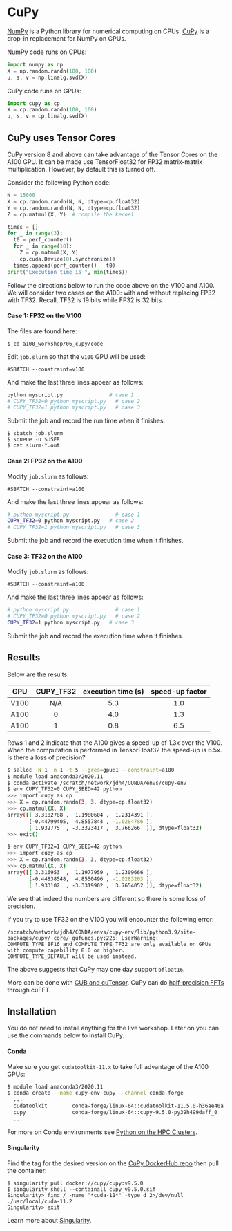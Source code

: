# CuPy

[NumPy](https://numpy.org) is a Python library for numerical computing on CPUs. [CuPy](https://cupy.dev) is a drop-in replacement for NumPy on GPUs.

NumPy code runs on CPUs:

```python
import numpy as np
X = np.random.randn(100, 100)
u, s, v = np.linalg.svd(X)
```

CuPy code runs on GPUs:

```python
import cupy as cp
X = cp.random.randn(100, 100)
u, s, v = cp.linalg.svd(X)
```

## CuPy uses Tensor Cores

CuPy version 8 and above can take advantage of the Tensor Cores on the A100 GPU. It can be made use TensorFloat32 for FP32 matrix-matrix multiplication. However, by default this is turned off.

Consider the following Python code:

```python
N = 15000
X = cp.random.randn(N, N, dtype=cp.float32)
Y = cp.random.randn(N, N, dtype=cp.float32)
Z = cp.matmul(X, Y)  # compile the kernel

times = []
for _ in range(3):
  t0 = perf_counter()
  for _ in range(10):
    Z = cp.matmul(X, Y)
    cp.cuda.Device(0).synchronize()
  times.append(perf_counter() - t0)
print("Execution time is ", min(times))
```

Follow the directions below to run the code above on the V100 and A100. We will consider two cases on the A100: with and without replacing FP32 with TF32. Recall, TF32 is 19 bits while FP32 is 32 bits.

#### Case 1: FP32 on the V100

The files are found here:

```
$ cd a100_workshop/06_cupy/code
```

Edit `job.slurm` so that the `v100` GPU will be used:

```
#SBATCH --constraint=v100
```

And make the last three lines appear as follows:

```bash
python myscript.py               # case 1
# CUPY_TF32=0 python myscript.py   # case 2
# CUPY_TF32=1 python myscript.py   # case 3
```

Submit the job and record the run time when it finishes:

```
$ sbatch job.slurm
$ squeue -u $USER
$ cat slurm-*.out
```

#### Case 2: FP32 on the A100

Modify `job.slurm` as follows:

```
#SBATCH --constraint=a100
```

And make the last three lines appear as follows:

```bash
# python myscript.py               # case 1
CUPY_TF32=0 python myscript.py   # case 2
# CUPY_TF32=1 python myscript.py   # case 3
```

Submit the job and record the execution time when it finishes.

#### Case 3: TF32 on the A100

Modify `job.slurm` as follows:

```
#SBATCH --constraint=a100
```

And make the last three lines appear as follows:

```bash
# python myscript.py               # case 1
# CUPY_TF32=0 python myscript.py   # case 2
CUPY_TF32=1 python myscript.py   # case 3
```

Submit the job and record the execution time when it finishes.

## Results

Below are the results:

| GPU                  | CUPY_TF32  | execution time (s)  |  speed-up factor   |
|:--------------------:|:------------------:|:-----------:|:------------------:|
|  V100                | N/A                |    5.3      |      1.0           |
|  A100                | 0                  |    4.0      |      1.3           |
|  A100                | 1                  |    0.8      |      6.5           |


Rows 1 and 2 indicate that the A100 gives a speed-up of 1.3x over the V100. When the computation is performed in TensorFloat32 the speed-up is 6.5x. Is there a loss of precision?

```bash
$ salloc -N 1 -n 1 -t 5 --gres=gpu:1 --constraint=a100
$ module load anaconda3/2020.11
$ conda activate /scratch/network/jdh4/CONDA/envs/cupy-env
$ env CUPY_TF32=0 CUPY_SEED=42 python
>>> import cupy as cp
>>> X = cp.random.randn(3, 3, dtype=cp.float32)
>>> cp.matmul(X, X)
array([[ 3.3182788 ,  1.1980604 ,  1.2314391 ],
       [-0.44799405,  4.8557844 , -1.0284786 ],
       [ 1.932775  , -3.3323417 ,  3.766266  ]], dtype=float32)
>>> exit()
```

```bash
$ env CUPY_TF32=1 CUPY_SEED=42 python
>>> import cupy as cp
>>> X = cp.random.randn(3, 3, dtype=cp.float32)
>>> cp.matmul(X, X)
array([[ 3.316953  ,  1.1977959 ,  1.2309666 ],
       [-0.44838548,  4.8550496 , -1.0283203 ],
       [ 1.933102  , -3.3319902 ,  3.7654052 ]], dtype=float32)
```

We see that indeed the numbers are different so there is some loss of precision.

If you try to use TF32 on the V100 you will encounter the following error:

```
/scratch/network/jdh4/CONDA/envs/cupy-env/lib/python3.9/site-packages/cupy/_core/_gufuncs.py:225: UserWarning:
COMPUTE_TYPE_BF16 and COMPUTE_TYPE_TF32 are only available on GPUs with compute capability 8.0 or higher.
COMPUTE_TYPE_DEFAULT will be used instead.
```

The above suggests that CuPy may one day support `bfloat16`.

More can be done with [CUB and cuTensor](https://tech.preferred.jp/en/blog/cupy-v8/). CuPy can do [half-precision FFTs](https://docs.cupy.dev/en/stable/user_guide/fft.html#half-precision-fft) through cuFFT.

## Installation

You do not need to install anything for the live workshop. Later on you can use the commands below to install CuPy.

#### Conda

Make sure you get `cudatoolkit-11.x` to take full advantage of the A100 GPUs:

```bash
$ module load anaconda3/2020.11
$ conda create --name cupy-env cupy --channel conda-forge
  ...
  cudatoolkit        conda-forge/linux-64::cudatoolkit-11.5.0-h36ae40a_9
  cupy               conda-forge/linux-64::cupy-9.5.0-py39h499daff_0
  ...
```

For more on Conda environments see [Python on the HPC Clusters](https://researchcomputing.princeton.edu/support/knowledge-base/python).

#### Singularity

Find the tag for the desired version on the [CuPy DockerHub repo](https://hub.docker.com/r/cupy/cupy) then pull the container:

```
$ singularity pull docker://cupy/cupy:v9.5.0
$ singularity shell --containall cupy_v9.5.0.sif
Singularity> find / -name "*cuda-11*" -type d 2>/dev/null
./usr/local/cuda-11.2
Singularity> exit
```

Learn more about [Singularity](https://researchcomputing.princeton.edu/support/knowledge-base/singularity).
